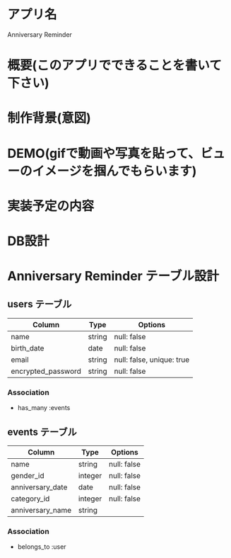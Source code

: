# アプリ名
Anniversary Reminder
# 概要(このアプリでできることを書いて下さい)
# 制作背景(意図)
# DEMO(gifで動画や写真を貼って、ビューのイメージを掴んでもらいます)
# 実装予定の内容
# DB設計

# Anniversary Reminder テーブル設計

## users テーブル

| Column             | Type       | Options                   |
| ------------------ | ---------- | ------------------------- |
| name               | string     | null: false               |
| birth_date         | date       | null: false               |
| email              | string     | null: false, unique: true |
| encrypted_password | string     | null: false               |

### Association

- has_many :events

## events テーブル

| Column             | Type       | Options                   |
| ------------------ | ---------- | ------------------------- |
| name               | string     | null: false               |
| gender_id          | integer    | null: false               |
| anniversary_date   | date       | null: false               |
| category_id        | integer    | null: false               |
| anniversary_name   | string     |                           |

### Association

- belongs_to :user